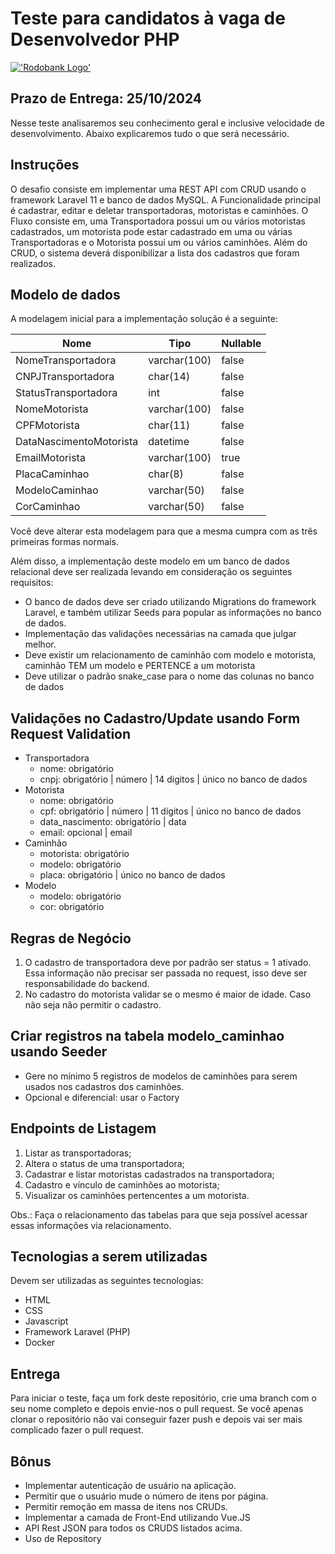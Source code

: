 # Teste para candidatos à vaga de Desenvolvedor PHP

[!['Rodobank Logo'](https://rodobank.com.br/themes/rodobank/assets/img/logo.png)](https://rodobank.com.br)

## Prazo de Entrega: 25/10/2024

Nesse teste analisaremos seu conhecimento geral e inclusive velocidade de desenvolvimento. Abaixo explicaremos tudo o que será necessário.

## Instruções

O desafio consiste em implementar uma REST API com CRUD usando o framework Laravel 11 e banco de dados MySQL. A Funcionalidade principal é cadastrar, editar e deletar transportadoras, motoristas e caminhões. O Fluxo consiste em, uma Transportadora possui um ou vários motoristas cadastrados, um motorista pode estar cadastrado em uma ou várias Transportadoras e o Motorista possui um ou vários caminhões. Além do CRUD, o sistema deverá disponibilizar a lista dos cadastros que foram realizados.

## Modelo de dados

A modelagem inicial para a implementação solução é a seguinte:

| Nome                    | Tipo         | Nullable |
| ----------------------- | ------------ | -------- |
| NomeTransportadora      | varchar(100) | false    |
| CNPJTransportadora      | char(14)     | false    |
| StatusTransportadora    | int          | false    |
| NomeMotorista           | varchar(100) | false    |
| CPFMotorista            | char(11)     | false    |
| DataNascimentoMotorista | datetime     | false    |
| EmailMotorista          | varchar(100) | true     |
| PlacaCaminhao           | char(8)      | false    |
| ModeloCaminhao          | varchar(50)  | false    |
| CorCaminhao             | varchar(50)  | false    |

Você deve alterar esta modelagem para que a mesma cumpra com as três primeiras formas normais.

Além disso, a implementação deste modelo em um banco de dados relacional deve ser realizada levando em consideração os seguintes requisitos:

- O banco de dados deve ser criado utilizando Migrations do framework Laravel, e também utilizar Seeds para popular as informações no banco de dados.
- Implementação das validações necessárias na camada que julgar melhor.
- Deve existir um relacionamento de caminhão com modelo e motorista, caminhão TEM um modelo e PERTENCE a um motorista
- Deve utilizar o padrão snake_case para o nome das colunas no banco de dados

## Validações no Cadastro/Update usando Form Request Validation

- Transportadora
  - nome: obrigatório
  - cnpj: obrigatório | número | 14 digitos | único no banco de dados
- Motorista
  - nome: obrigatório
  - cpf: obrigatório | número | 11 dígitos | único no banco de dados
  - data_nascimento: obrigatório | data
  - email: opcional | email
- Caminhão
  - motorista: obrigatório
  - modelo: obrigatório
  - placa: obrigatório | único no banco de dados
- Modelo
  - modelo: obrigatório
  - cor: obrigatório

## Regras de Negócio

1. O cadastro de transportadora deve por padrão ser status = 1 ativado. Essa informação não precisar ser passada no request, isso deve ser responsabilidade do backend.
2. No cadastro do motorista validar se o mesmo é maior de idade. Caso não seja não permitir o cadastro.

## Criar registros na tabela modelo_caminhao usando Seeder

- Gere no mínimo 5 registros de modelos de caminhões para serem usados nos cadastros dos caminhões.
- Opcional e diferencial: usar o Factory

## Endpoints de Listagem

1. Listar as transportadoras;
2. Altera o status de uma transportadora;
3. Cadastrar e listar motoristas cadastrados na transportadora;
4. Cadastro e vínculo de caminhões ao motorista;
5. Visualizar os caminhões pertencentes a um motorista.

Obs.: Faça o relacionamento das tabelas para que seja possível acessar essas informações via relacionamento.

## Tecnologias a serem utilizadas

Devem ser utilizadas as seguintes tecnologias:

- HTML
- CSS
- Javascript
- Framework Laravel (PHP)
- Docker

## Entrega

Para iniciar o teste, faça um fork deste repositório, crie uma branch com o seu nome completo e depois envie-nos o pull request. Se você apenas clonar o repositório não vai conseguir fazer push e depois vai ser mais complicado fazer o pull request.

## Bônus

- Implementar autenticação de usuário na aplicação.
- Permitir que o usuário mude o número de itens por página.
- Permitir remoção em massa de itens nos CRUDs.
- Implementar a camada de Front-End utilizando Vue.JS
- API Rest JSON para todos os CRUDS listados acima.
- Uso de Repository
